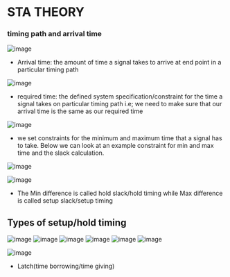 # STA THEORY

### timing path and arrival time
![image](https://github.com/user-attachments/assets/75bff5a8-ef34-42ab-85c1-9cde6d4b9546)

- Arrival time: the amount of time a signal takes to arrive at end point in a particular timing path

![image](https://github.com/user-attachments/assets/45733b0d-4291-4557-85db-d1b5ae26d08f)

- required time: the defined system specification/constraint for the time a signal takes on particular timing path i.e; we need to make sure that our arrival time is the same as our required time

![image](https://github.com/user-attachments/assets/9920ee20-4b9d-4aba-826b-121943df1317)

- we set constraints for the minimum and maximum time that a signal has to take. Below we can look at an example constraint for min and max time and the slack calculation.

![image](https://github.com/user-attachments/assets/3850579d-6845-44b8-bd15-39370c9b0038)

![image](https://github.com/user-attachments/assets/94c3a159-5a8f-4969-b20c-e4058ea7cc5f)

- The Min difference is called hold slack/hold timing while Max difference is called setup slack/setup timing

## Types of setup/hold timing

![image](https://github.com/user-attachments/assets/723cc927-246a-4853-9d6b-da17188a484f)
![image](https://github.com/user-attachments/assets/f042fbd1-c046-44ac-a795-3c24522f7d13)
![image](https://github.com/user-attachments/assets/adb91770-0059-4261-9830-249699c22bfe)
![image](https://github.com/user-attachments/assets/10cdf237-7497-4abe-8c65-7e288bdd2d8d)
![image](https://github.com/user-attachments/assets/3319d89f-3a6e-497c-83aa-8547b41e1fa4)
![image](https://github.com/user-attachments/assets/f5aa65cd-4542-4f61-9a8e-c83b2d88622f)


![image](https://github.com/user-attachments/assets/a676debe-ec92-409f-927c-3e69cf26bcee)
- Latch(time borrowing/time giving)


